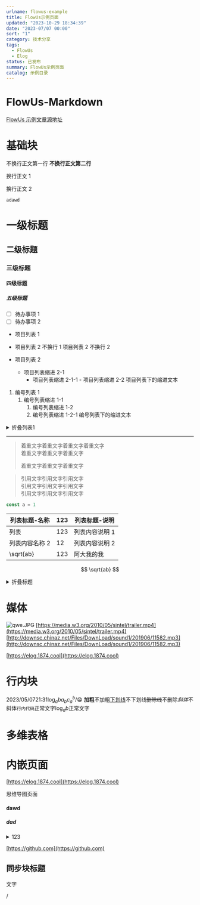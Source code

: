 ```yaml
---
urlname: flowus-example
title: FlowUs示例页面
updated: "2023-10-29 18:34:39"
date: "2023-07/07 00:00"
sort: "1"
category: 技术分享
tags:
  - FlowUs
  - Elog
status: 已发布
summary: FlowUs示例页面
catalog: 示例目录
---
```


# FlowUs-Markdown

[FlowUs 示例文章源地址](https://flowus.cn/1874/share/7ad97e50-9e7a-4422-bb97-a557e9acb841)

# 基础块

不换行正文第一行
**不换行正文第二行**

换行正文 1

换行正文 2

`adawd`

# 一级标题

## 二级标题

### 三级标题

#### 四级标题

##### 五级标题

- [ ] 待办事项 1
- [ ] 待办事项 2
- 项目列表 1

- 项目列表 2 不换行 1
  项目列表 2 不换行 2

- 项目列表 2
  - 项目列表缩进 2-1
    - 项目列表缩进 2-1-1 - 项目列表缩进 2-2
      项目列表下的缩进文本

1. 编号列表 1
   1. 编号列表缩进 1-1
      1. 编号列表缩进 1-2
      1. 编号列表缩进 1-2-1
         编号列表下的缩进文本

<details>
  <summary>折叠列表1</summary>
  
<details>
  <summary>嵌套折叠列表1-1</summary>
  嵌套折叠列表1-1的内容
</details>
折叠列表1的内容
</details>

---

> 着重文字着重文字着重文字着重文字  
> 着重文字着重文字着重文字
>
> 着重文字着重文字着重文字

> 引用文字引用文字引用文字  
> 引用文字引用文字引用文字  
> 引用文字引用文字引用文字

```TypeScript
const a = 1
```

| 列表标题-名称  | 123 | 列表标题-说明  |
| -------------- | --- | -------------- |
| 列表           | 123 | 列表内容说明 1 |
| 列表内容名称 2 | 12  | 列表内容说明 2 |
| \sqrt{ab}      | 123 | 阿大我的我     |

$$
\sqrt{ab}
$$

<details>
  <summary>折叠标题</summary>
  折叠标题内容
</details>

# 媒体

![qwe.JPG](https://blogimagesrep-1257180516.cos.ap-guangzhou.myqcloud.com/elog-docs-images/03dec85efc202e3eda7fabd842120c56.JPG)
[https://media.w3.org/2010/05/sintel/trailer.mp4](https://media.w3.org/2010/05/sintel/trailer.mp4)
[http://downsc.chinaz.net/Files/DownLoad/sound1/201906/11582.mp3](http://downsc.chinaz.net/Files/DownLoad/sound1/201906/11582.mp3)

[https://elog.1874.cool](https://elog.1874.cool)

# 行内块

2023/05/0721:31$\log_{a}{b}a_{b}c_a^b$/😁
**加粗**不加粗<u>下划线</u>不下划线~~删除线~~不删除*斜体*不斜体`行内代码`正常文字$\log_{a}{b}$正常文字

# 多维表格

# 内嵌页面

[https://elog.1874.cool](https://elog.1874.cool)

思维导图页面

#### dawd

##### dad

<details>
  <summary>123</summary>
  
</details>

[https://github.com](https://github.com)

## 同步块标题

文字

/
